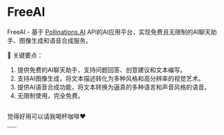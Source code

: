 # FreeAI
FreeAI - 基于 [Pollinations.AI](https://pollinations.ai/) API的AI应用平台，实现免费且无限制的AI聊天助手、图像生成和语音合成服务。

🔑 关键要点：
1. 提供免费的AI聊天助手，支持问题回答、创意建议和文本编写。
2. 支持AI图像生成，将文本描述转化为多种风格和高分辨率的视觉艺术。
3. 提供AI语音合成功能，将文本转换为逼真的多种语言和声音风格的语音。
4. 无限制使用，完全免费。

<a href="https://vercel.com/new/clone?repository-url=https://github.com/Azad-sl/FreeAI&amp;project-name=FreeAIt&amp;repository-name=FreeAI" rel="nofollow"><img src="https://camo.githubusercontent.com/20bea215d35a4e28f2c92ea5b657d006b087687486858a40de2922a4636301ab/68747470733a2f2f76657263656c2e636f6d2f627574746f6e" alt="" data-canonical-src="https://vercel.com/button" style="max-width: 100%;"></a>

觉得好用可以请我喝杯咖啡❤

[<img src="https://s21.ax1x.com/2025/03/14/pEae92Q.png" alt="pEae92Q.png" style="zoom: 20%;" width="400"  />](https://imgse.com/i/pEae92Q)
